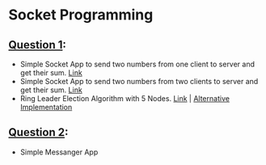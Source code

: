 # Socket Programming

[Question 1](https://github.com/titansarus/CompNetworkHW/tree/main/HW1/Q1):
- 
- Simple Socket App to send two numbers from one client to server and get their sum. [Link](https://github.com/titansarus/CompNetworkHW/tree/main/HW1/Q1/A)
- Simple Socket App to send two numbers from two clients to server and get their sum. [Link](https://github.com/titansarus/CompNetworkHW/tree/main/HW1/Q1/B)
- Ring Leader Election Algorithm with 5 Nodes. [Link](https://github.com/titansarus/CompNetworkHW/tree/main/HW1/Q1/C) | [Alternative Implementation](https://github.com/titansarus/CompNetworkHW/tree/main/HW1/Q1/C-Alternative)

[Question 2](https://github.com/titansarus/CompNetworkHW/tree/main/HW1/Q2):
-
- Simple Messanger App
